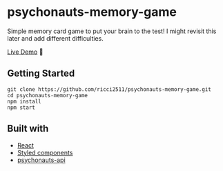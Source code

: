 # psychonauts-memory-game
Simple memory card game to put your brain to the test!
I might revisit this later and add different difficulties.

[Live Demo](http://ricci2511.github.io/psychonauts-memory-game/) :star2:

## Getting Started
```
git clone https://github.com/ricci2511/psychonauts-memory-game.git
cd psychonauts-memory-game
npm install
npm start
```
## Built with
* [React](https://reactjs.org/)
* [Styled components](https://styled-components.com/)
* [psychonauts-api](https://github.com/thamudi/psychonauts-api)
